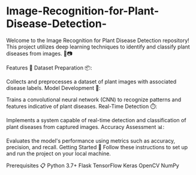 # Image-Recognition-for-Plant-Disease-Detection-
Welcome to the Image Recognition for Plant Disease Detection repository! This project utilizes deep learning techniques to identify and classify plant diseases from images. 🌱📷


Features 🌟
Dataset Preparation 📦:

Collects and preprocesses a dataset of plant images with associated disease labels.
Model Development 🧠:

Trains a convolutional neural network (CNN) to recognize patterns and features indicative of plant diseases.
Real-Time Detection ⏱️:

Implements a system capable of real-time detection and classification of plant diseases from captured images.
Accuracy Assessment 📊:

Evaluates the model's performance using metrics such as accuracy, precision, and recall.
Getting Started 🚀
Follow these instructions to set up and run the project on your local machine.

Prerequisites 📋
Python 3.7+
Flask
TensorFlow
Keras
OpenCV
NumPy

